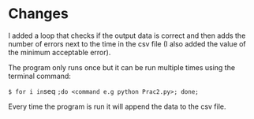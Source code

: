 # Changes


I added a loop that checks if the output data is correct and then adds the number of errors next to the time in the csv file (I also added the value of the minimum acceptable error).

The program only runs once but it can be run multiple times using the terminal command:

`
$ for i in `seq <Number of times you want the program to run>` ;do <command e.g python Prac2.py>; done; 
`


Every time the program is run it will append the data to the csv file.
